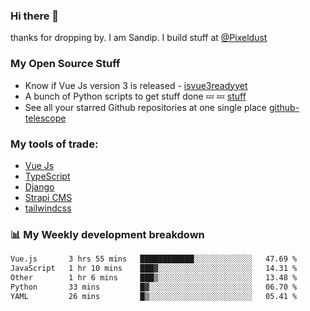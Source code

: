 ### Hi there 👋

thanks for dropping by.
I am Sandip. I build stuff at [@Pixeldust](github.com/pixeldust-in/)

###  **My Open Source Stuff**

 - Know if Vue Js version 3 is released -  [isvue3readyyet](https://github.com/sandiprb/isvue3readyyet)
 - A bunch of Python scripts to get stuff done 💤 💤 [stuff](https://github.com/sandiprb/stuff)
 - See all your starred Github repositories at one single place [github-telescope](https://github.com/sandiprb/github-telescope)



###  **My tools of trade:**
 - [Vue Js](https://github.com/vuejs/vue/)
 - [TypeScript](https://github.com/microsoft/TypeScript)
 - [Django](github.com/django/django)
 - [Strapi CMS](github.com/strapi/strapi)
 - [tailwindcss](https://github.com/tailwindlabs/tailwindcss)


###  📊 **My Weekly development breakdown**
<!--START_SECTION:waka-->

```txt
Vue.js       3 hrs 55 mins   ████████████░░░░░░░░░░░░░   47.69 %
JavaScript   1 hr 10 mins    ███▓░░░░░░░░░░░░░░░░░░░░░   14.31 %
Other        1 hr 6 mins     ███▒░░░░░░░░░░░░░░░░░░░░░   13.48 %
Python       33 mins         █▓░░░░░░░░░░░░░░░░░░░░░░░   06.70 %
YAML         26 mins         █▒░░░░░░░░░░░░░░░░░░░░░░░   05.41 %
```

<!--END_SECTION:waka-->
